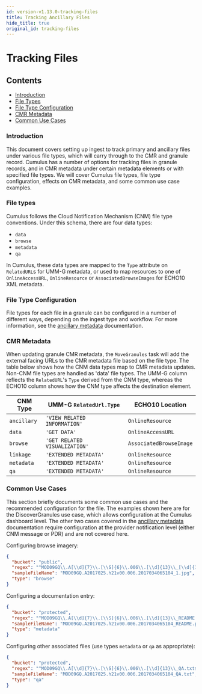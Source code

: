 ```yaml
---
id: version-v1.13.0-tracking-files
title: Tracking Ancillary Files
hide_title: true
original_id: tracking-files
---
```


# Tracking Files

## Contents

* [Introduction](#introduction)
* [File Types](#file-types)
* [File Type Configuration](#file-type-configuration)
* [CMR Metadata](#cmr-metadata)
* [Common Use Cases](#common-use-cases)

### Introduction

This document covers setting up ingest to track primary and ancillary files under various file types, which will carry through to the CMR and granule record.
Cumulus has a number of options for tracking files in granule records, and in CMR metadata under certain metadata elements or with specified file types.
We will cover Cumulus file types, file type configuration, effects on CMR metadata, and some common use case examples.

### File types

Cumulus follows the Cloud Notification Mechanism (CNM) file type conventions. Under this schema, there are four data types:

* `data`
* `browse`
* `metadata`
* `qa`

In Cumulus, these data types are mapped to the `Type` attribute on `RelatedURL`s for UMM-G metadata, or used to map
resources to one of `OnlineAccessURL`, `OnlineResource` or `AssociatedBrowseImages` for ECHO10 XML metadata.

### File Type Configuration

File types for each file in a granule can be configured in a number of different ways, depending on the ingest type and workflow.
For more information, see the [ancillary metadata](../features/ancillary_metadata) documentation.

### CMR Metadata

When updating granule CMR metadata, the `MoveGranules` task will add the external facing URLs to the CMR metadata file based on the file type.
The table below shows how the CNM data types map to CMR metadata updates. Non-CNM file types are handled as 'data' file types.
The UMM-G column reflects the `RelatedURL`'s `Type` derived from the CNM type, whereas the ECHO10 column shows how the CNM type affects the destination element.

|CNM Type |UMM-G `RelatedUrl.Type` |ECHO10 Location |
| ------  | ------ | ------ |
| `ancillary` | `'VIEW RELATED INFORMATION'` | `OnlineResource` |
| `data` | `'GET DATA'` | `OnlineAccessURL` |
| `browse` | `'GET RELATED VISUALIZATION'` | `AssociatedBrowseImage` |
| `linkage` | `'EXTENDED METADATA'` | `OnlineResource` |
| `metadata` | `'EXTENDED METADATA'` | `OnlineResource` |
| `qa` | `'EXTENDED METADATA'` | `OnlineResource` |

### Common Use Cases

This section briefly documents some common use cases and the recommended configuration for the file.
The examples shown here are for the DiscoverGranules use case, which allows configuration at the Cumulus dashboard level.
The other two cases covered in the [ancillary metadata](../features/ancillary_metadata) documentation require configuration at the provider notification level (either CNM message or PDR) and are not covered here.

Configuring browse imagery:

```json
{
  "bucket": "public",
  "regex": "^MOD09GQ\\.A[\\d]{7}\\.[\\S]{6}\\.006\\.[\\d]{13}\\_[\\d]{1}.jpg$",
  "sampleFileName": "MOD09GQ.A2017025.h21v00.006.2017034065104_1.jpg",
  "type": "browse"
}  
```

Configuring a documentation entry:

```json
{
  "bucket": "protected",
  "regex": "^MOD09GQ\\.A[\\d]{7}\\.[\\S]{6}\\.006\\.[\\d]{13}\\_README.pdf$",
  "sampleFileName": "MOD09GQ.A2017025.h21v00.006.2017034065104_README.pdf",
  "type": "metadata"
}
```

Configuring other associated files (use types `metadata` or `qa` as appropriate):

```json
{
  "bucket": "protected",
  "regex": "^MOD09GQ\\.A[\\d]{7}\\.[\\S]{6}\\.006\\.[\\d]{13}\\_QA.txt$",
  "sampleFileName": "MOD09GQ.A2017025.h21v00.006.2017034065104_QA.txt",
  "type": "qa"
}
```

